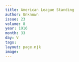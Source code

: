 ```yaml
---
title: American League Standing
author: Unknown
issue: 23
volume: 8
year: 1916
month: 33
day: V
tags:
layout: page.njk
image:
---
```

